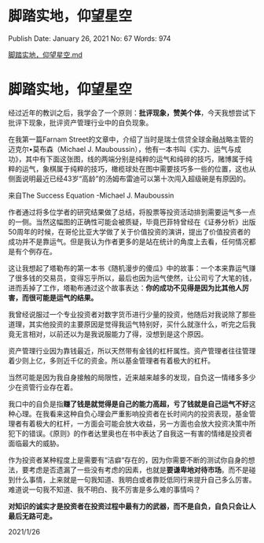 # 脚踏实地，仰望星空

Publish Date: January 26, 2021
No: 67
Words: 974

[脚踏实地，仰望星空.md](%E8%84%9A%E8%B8%8F%E5%AE%9E%E5%9C%B0%EF%BC%8C%E4%BB%B0%E6%9C%9B%E6%98%9F%E7%A9%BA%207a7d9de69ada4e4b80ca135de562ec48.md)

# 脚踏实地，仰望星空

经过近年的教训之后，我学会了一个原则：**批评现象，赞美个体**，今天我想尝试下批评下现象，批评资产管理行业中的自负现象。

在我第一篇Farnam Street的文章中，介绍了当时是瑞士信贷全球金融战略主管的迈克尔•莫布森（Michael J. Mauboussin），他有一本书叫《实力、运气与成功》，其中有下面这张图，线的两端分别是纯粹的运气和纯碎的技巧，赌博属于纯粹的运气，象棋属于纯粹的技巧，橄榄球处在图中需要技巧多一些的位置，这也从侧面说明最近已经43岁“高龄”的汤姆布雷迪可以第十次闯入超级碗是有原因的。

来自The Success Equation -Michael J. Mauboussin

作者通过将多位学者的研究结果做了总结，将股票等投资活动排到需要运气多一点的一侧。当然这幅图的正确性可能会被质疑，毕竟巴菲特曾经在《证券分析》出版50周年的时候，在哥伦比亚大学做了关于价值投资的演讲，提出了价值投资者的成功并不是靠运气。但是我认为作者更多的是站在统计的角度上去看，任何情况都是有个例存在。

这让我想起了塔勒布的第一本书《随机漫步的傻瓜》中的故事：一个本来靠运气赚了很多钱的交易员，变得忘乎所以，最后也因为运气使然，让公司亏了大笔的钱，进而丢掉了工作，塔勒布通过这个故事表达：**你的成功不见得是因为比其他人厉害，而很可能是运气的结果。**

我曾经说服过一个专业投资者对数字货币进行少量的投资，他随后对我说除了那些道理，其实他投资的主要原因是觉得我运气特别好，买什么就涨什么，听完之后我竟无言相对，以前还以为是我说服能力了得，没想到是这个原因。

资产管理行业因为靠钱最近，所以天然带有金钱的杠杆属性。资产管理者往往管理着少则上亿，多则近千亿的资金。所以基金管理者有着极大的杠杆。

当然可能是因为我自身接触的局限性，近来越来越多的发现，自负这一情绪多多少少在资管行业存在着。

我口中的自负是指**赚了钱是就觉得是自己的能力高超，亏了钱就是自己运气不好**这种心理。在我看来这种自负心理会严重影响投资者在长时间内的投资表现，基金管理者有着极大的杠杆，一方面会可能会放大收益，另一方面也会放大投资决策中所犯下的错误。《原则》的作者达里奥也在书中表达了自我这一有害的情绪是投资者面临最大的威胁。

作为投资者某种程度上是需要有“洁癖“存在的，因为你需要不断的测试你自身的想法，要考虑是否遗漏了一些没有考虑的因素，也就是**要谦卑地对待市场**。而不是碰到什么事情，上来就是一句我知道、我明白或者靠贬低同行来提升自己多么厉害。难道说一句我不知道、我不明白、我不厉害是多么难的事情吗？

**对知识的诚实才是投资者在投资过程中最有力的武器，而不是自负，自负只会让人最后无路可走。**

2021/1/26